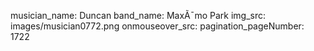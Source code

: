 musician_name: Duncan
band_name: MaxÃ¯mo Park
img_src: images/musician0772.png
onmouseover_src: 
pagination_pageNumber: 1722